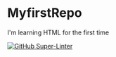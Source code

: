 # MyfirstRepo

I'm learning HTML for the first time

[![GitHub Super-Linter](https://github.com/Joseph123231/MyfirstRepo/workflows/Lint%20Code%20Base/badge.svg)](https://github.com/marketplace/actions/super-linter)


